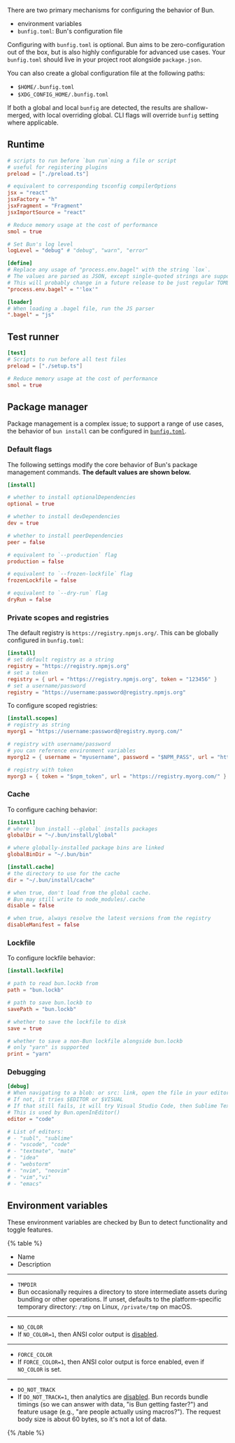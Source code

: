There are two primary mechanisms for configuring the behavior of Bun.

- environment variables
- `bunfig.toml`: Bun's configuration file

Configuring with `bunfig.toml` is optional. Bun aims to be zero-configuration out of the box, but is also highly configurable for advanced use cases. Your `bunfig.toml` should live in your project root alongside `package.json`.

You can also create a global configuration file at the following paths:

- `$HOME/.bunfig.toml`
- `$XDG_CONFIG_HOME/.bunfig.toml`

If both a global and local `bunfig` are detected, the results are shallow-merged, with local overriding global. CLI flags will override `bunfig` setting where applicable.

## Runtime

```toml
# scripts to run before `bun run`ning a file or script
# useful for registering plugins
preload = ["./preload.ts"]

# equivalent to corresponding tsconfig compilerOptions
jsx = "react"
jsxFactory = "h"
jsxFragment = "Fragment"
jsxImportSource = "react"

# Reduce memory usage at the cost of performance
smol = true

# Set Bun's log level
logLevel = "debug" # "debug", "warn", "error"

[define]
# Replace any usage of "process.env.bagel" with the string `lox`.
# The values are parsed as JSON, except single-quoted strings are supported and `'undefined'` becomes `undefined` in JS.
# This will probably change in a future release to be just regular TOML instead. It is a holdover from the CLI argument parsing.
"process.env.bagel" = "'lox'"

[loader]
# When loading a .bagel file, run the JS parser
".bagel" = "js"
```

## Test runner

```toml
[test]
# Scripts to run before all test files
preload = ["./setup.ts"]

# Reduce memory usage at the cost of performance
smol = true
```

## Package manager

Package management is a complex issue; to support a range of use cases, the behavior of `bun install` can be configured in [`bunfig.toml`](/docs/runtime/configuration).

### Default flags

The following settings modify the core behavior of Bun's package management commands. **The default values are shown below.**

```toml
[install]

# whether to install optionalDependencies
optional = true

# whether to install devDependencies
dev = true

# whether to install peerDependencies
peer = false

# equivalent to `--production` flag
production = false

# equivalent to `--frozen-lockfile` flag
frozenLockfile = false

# equivalent to `--dry-run` flag
dryRun = false
```

### Private scopes and registries

The default registry is `https://registry.npmjs.org/`. This can be globally configured in `bunfig.toml`:

```toml
[install]
# set default registry as a string
registry = "https://registry.npmjs.org"
# set a token
registry = { url = "https://registry.npmjs.org", token = "123456" }
# set a username/password
registry = "https://username:password@registry.npmjs.org"
```

To configure scoped registries:

```toml
[install.scopes]
# registry as string
myorg1 = "https://username:password@registry.myorg.com/"

# registry with username/password
# you can reference environment variables
myorg12 = { username = "myusername", password = "$NPM_PASS", url = "https://registry.myorg.com/" }

# registry with token
myorg3 = { token = "$npm_token", url = "https://registry.myorg.com/" }
```

### Cache

To configure caching behavior:

```toml
[install]
# where `bun install --global` installs packages
globalDir = "~/.bun/install/global"

# where globally-installed package bins are linked
globalBinDir = "~/.bun/bin"

[install.cache]
# the directory to use for the cache
dir = "~/.bun/install/cache"

# when true, don't load from the global cache.
# Bun may still write to node_modules/.cache
disable = false

# when true, always resolve the latest versions from the registry
disableManifest = false
```

### Lockfile

To configure lockfile behavior:

```toml
[install.lockfile]

# path to read bun.lockb from
path = "bun.lockb"

# path to save bun.lockb to
savePath = "bun.lockb"

# whether to save the lockfile to disk
save = true

# whether to save a non-Bun lockfile alongside bun.lockb
# only "yarn" is supported
print = "yarn"
```

### Debugging

```toml
[debug]
# When navigating to a blob: or src: link, open the file in your editor
# If not, it tries $EDITOR or $VISUAL
# If that still fails, it will try Visual Studio Code, then Sublime Text, then a few others
# This is used by Bun.openInEditor()
editor = "code"

# List of editors:
# - "subl", "sublime"
# - "vscode", "code"
# - "textmate", "mate"
# - "idea"
# - "webstorm"
# - "nvim", "neovim"
# - "vim","vi"
# - "emacs"
```

## Environment variables

These environment variables are checked by Bun to detect functionality and toggle features.

{% table %}

- Name
- Description

---

- `TMPDIR`
- Bun occasionally requires a directory to store intermediate assets during bundling or other operations. If unset, defaults to the platform-specific temporary directory: `/tmp` on Linux, `/private/tmp` on macOS.

---

- `NO_COLOR`
- If `NO_COLOR=1`, then ANSI color output is [disabled](https://no-color.org/).

---

- `FORCE_COLOR`
- If `FORCE_COLOR=1`, then ANSI color output is force enabled, even if `NO_COLOR` is set.

---

- `DO_NOT_TRACK`
- If `DO_NOT_TRACK=1`, then analytics are [disabled](https://do-not-track.dev/). Bun records bundle timings (so we can answer with data, "is Bun getting faster?") and feature usage (e.g., "are people actually using macros?"). The request body size is about 60 bytes, so it's not a lot of data.

{% /table %}
